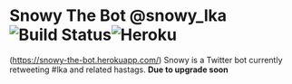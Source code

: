# Snowy The Bot @snowy_lka ![Build Status](https://travis-ci.org/rifhanakram/snowy-the-bot.svg)![Heroku](https://heroku-badge.herokuapp.com/?app=snowy-the-bot)
(https://snowy-the-bot.herokuapp.com/)
Snowy is a Twitter bot currently retweeting #lka and related hastags. 
<b>Due to upgrade soon</b>
